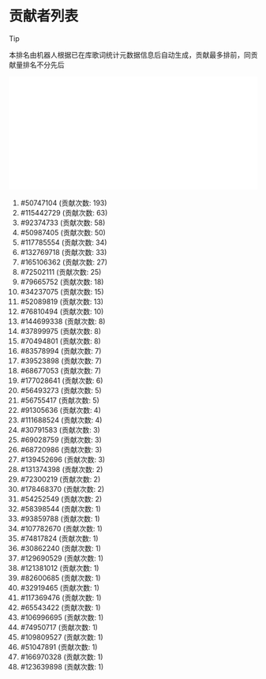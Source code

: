# 贡献者列表

> [!TIP]
> 本排名由机器人根据已在库歌词统计元数据信息后自动生成，贡献最多排前，同贡献量排名不分先后

![贡献者头像画廊](./CONTRIBUTORS.svg)

1. #50747104 (贡献次数: 193)
2. #115442729 (贡献次数: 63)
3. #92374733 (贡献次数: 58)
4. #50987405 (贡献次数: 50)
5. #117785554 (贡献次数: 34)
6. #132769718 (贡献次数: 33)
7. #165106362 (贡献次数: 27)
8. #72502111 (贡献次数: 25)
9. #79665752 (贡献次数: 18)
10. #34237075 (贡献次数: 15)
11. #52089819 (贡献次数: 13)
12. #76810494 (贡献次数: 10)
13. #144699338 (贡献次数: 8)
14. #37899975 (贡献次数: 8)
15. #70494801 (贡献次数: 8)
16. #83578994 (贡献次数: 7)
17. #39523898 (贡献次数: 7)
18. #68677053 (贡献次数: 7)
19. #177028641 (贡献次数: 6)
20. #56493273 (贡献次数: 5)
21. #56755417 (贡献次数: 5)
22. #91305636 (贡献次数: 4)
23. #111688524 (贡献次数: 4)
24. #30791583 (贡献次数: 3)
25. #69028759 (贡献次数: 3)
26. #68720986 (贡献次数: 3)
27. #139452696 (贡献次数: 3)
28. #131374398 (贡献次数: 2)
29. #72300219 (贡献次数: 2)
30. #178468370 (贡献次数: 2)
31. #54252549 (贡献次数: 2)
32. #58398544 (贡献次数: 1)
33. #93859788 (贡献次数: 1)
34. #107782670 (贡献次数: 1)
35. #74817824 (贡献次数: 1)
36. #30862240 (贡献次数: 1)
37. #129690529 (贡献次数: 1)
38. #121381012 (贡献次数: 1)
39. #82600685 (贡献次数: 1)
40. #32919465 (贡献次数: 1)
41. #117369476 (贡献次数: 1)
42. #65543422 (贡献次数: 1)
43. #106996695 (贡献次数: 1)
44. #74950717 (贡献次数: 1)
45. #109809527 (贡献次数: 1)
46. #51047891 (贡献次数: 1)
47. #166970328 (贡献次数: 1)
48. #123639898 (贡献次数: 1)
